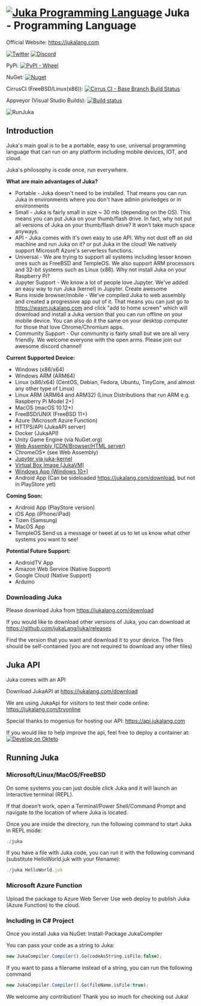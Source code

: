 # [![Juka Programming Language](https://user-images.githubusercontent.com/11934545/192074923-24c8cfb9-12fc-48c4-8faa-2bbc4c187d83.png)](https://jukalang.com) Juka - Programming Language

Official Website: https://jukalang.com

[![Twitter](https://img.shields.io/twitter/follow/jukaLang.svg?style=social)](https://twitter.com/jukaLang)
[![Discord](https://img.shields.io/discord/975787212954275910)](https://discord.gg/MsKWsErzfp)

PyPi: [![PyPI - Wheel](https://img.shields.io/pypi/wheel/juka-kernel)](https://pypi.org/project/juka-kernel/)

NuGet: [![Nuget](https://img.shields.io/nuget/dt/JukaCompiler)](https://www.nuget.org/packages/JukaCompiler)

CirrusCI (FreeBSD/Linux(x86)): [![Cirrus CI - Base Branch Build Status](https://img.shields.io/cirrus/github/jukaLang/Juka)](https://cirrus-ci.com/github/jukaLang/Juka)

Appveyor (Visual Studio Builds): [![Build status](https://ci.appveyor.com/api/projects/status/nmjmm04xhryx8p54?svg=true)](https://ci.appveyor.com/project/TheAndreiM/juka)

![RunJuka](https://user-images.githubusercontent.com/11934545/192074454-cbcf94d9-1f39-4198-991d-c4f941840395.gif)

## Introduction

Juka's main goal is to be a portable, easy to use, universal programming language that can run on any platform including mobile devices, IOT, and cloud.

Juka's philosophy is code once, run everywhere.

__What are main advantages of Juka?__
- Portable - Juka doesn't need to be installed. That means you can run Juka in environments where you don't have admin priviledges or in environments
- Small - Juka is fairly small in size ~ 30 mb (depending on the OS). This means you can put Juka on your thumb/flash drive. In fact, why not put all versions of Juka on your thumb/flash drive? It won't take much space anyways.
- API - Juka comes with it's own easy to use API. Why not dust off an old machine and run Juka on it? or put Juka in the cloud! We natively support Microsoft Azure's serverless functions.
- Universal - We are trying to support all systems including lesser known ones such as FreeBSD and TempleOS. We also support ARM processors and 32-bit systems such as Linux (x86). Why not install Juka on your Raspberry Pi?
- Jupyter Support - We know a lot of people love Jupyter. We've added an easy way to run Juka (kernel) in Jupyter. Create awesome 
- Runs inside browser/mobile - We've compiled Juka to web assembly and created a progressive app out of it. That means you can just go to https://wasm.jukalang.com and click "add to home screen" which will download and install a Juka version that you can run offline on your mobile device. You can also do it the same on your desktop computer for those that love Chrome/Chromium apps.
- Community Support - Our community is fairly small but we are all very friendly. We welcome everyone with the open arms. Please join our awesome discord channel!

__Current Supported Device:__
- Windows (x86/x64)
- Windows ARM (ARM64)
- Linux (x86/x64) (CentOS, Debian, Fedora, Ubuntu, TinyCore, and almost any other type of Linux)
- Linux ARM (ARM64 and ARM32) (Linux Distributions that run ARM e.g. Raspberry Pi Model 2+)
- MacOS (macOS 10.12+)
- FreeBSD/UNIX (FreeBSD 11+)
- Azure (Microsoft Azure Function)
- HTTPS/API (JukaAPI server)
- Docker (JukaAPI)
- Unity Game Engine (via NuGet.org) 
- [Web Assembly (CDN/Browser/HTML server)](https://github.com/jukaLang/juka-webassembly)
- ChromeOS* (see Web Assembly)
- [Jupyter via juka-kernel](https://github.com/jukaLang/juka-kernel)
- [Virtual Box Image (JukaVM)](https://github.com/jukaLang/jukaVM)
- [Windows App (Windows 10+)](https://github.com/jukaLang/JukaApp)
- Android App (Can be sideloaded https://jukalang.com/download, but not in PlayStore yet)

**__Coming Soon:__**
- Android App (PlayStore version)
- iOS App (iPhone/iPad)
- Tizen (Samsung)
- MacOS App
- TempleOS
Send us a message or tweet at us to let us know what other systems you want to see!

__Potential Future Support:__
- AndroidTV App
- Amazon Web Service (Native Support)
- Google Cloud (Native Support)
- Arduino

### Downloading Juka

Please download Juka from https://jukalang.com/download

If you would like to download other versions of Juka, you can download at https://github.com/jukaLang/juka/releases

Find the version that you want and download it to your device. 
The files should be self-contained (you are not required to download any other files)

## Juka API

Juka comes with an API

Download JukaAPI at https://jukalang.com/download

We are using JukaApi for visitors to test their code online: https://jukalang.com/tryonline

Special thanks to mogenius for hosting our API:
https://api.jukalang.com

If you would like to help improve the api, feel free to deploy a container at:
[![Develop on Okteto](https://okteto.com/develop-okteto.svg)](https://cloud.okteto.com/deploy?repository=https://github.com/jukalang/juka&branch=master)

## Running Juka


### Microsoft/Linux/MacOS/FreeBSD

On some systems you can just double click Juka and it will launch an interactive terminal (REPL).

If that doesn't work, open a Terminal/Power Shell/Command Prompt and navigate to the location of where Juka is located.

Once you are inside the directory, run the following command to start Juka in REPL mode:
```jsx
./juka
```

If you have a file with Juka code, you can run it with the following command (substitute HelloWorld.juk with your filename):

```jsx
./juka HelloWorld.juk
```

### Microsoft Azure Function

Upload the package to Azure Web Server
Use web deploy to publish Juka (Azure Function) to the cloud.

### Including in C# Project

Once you install Juka via NuGet: Install-Package JukaCompiler

You can pass your code as a string to Juka:

```jsx
new JukaCompiler.Compiler().Go(codeAsString,isFile:false);
```

If you want to pass a filename instead of a string, you can run the following command
```jsx
new JukaCompiler.Compiler().Go(fileName,isFile:true);
```

We welcome any contribution! Thank you so much for checking out Juka!

